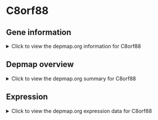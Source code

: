 <h1>C8orf88</h1>

<h2>Gene information</h2>
<details>
  <summary>Click to view the depmap.org information for C8orf88</summary>
  <p><a href="https://depmap.org/portal/gene/C8orf88?tab=about" target="_BLANK">Open page in a new tab...</a></p>
  <iframe src="https://depmap.org/portal/gene/C8orf88?tab=about" style="border:none;width:100%;height:800px"></iframe>
</details>

<h2>Depmap overview</h2>
<details>
  <summary>Click to view the depmap.org summary for C8orf88</summary>
  <p><a href="https://depmap.org/portal/gene/C8orf88?tab=overview" target="_BLANK">Open page in a new tab...</a></p>
  <iframe src="https://depmap.org/portal/gene/C8orf88?tab=overview" style="border:none;width:100%;height:800px"></iframe>
</details>

<h2>Expression</h2>
<details>
  <summary>Click to view the depmap.org expression data for C8orf88</summary>
  <p><a href="https://depmap.org/portal/gene/C8orf88?tab=characterization" target="_BLANK">Open page in a new tab...</a></p>
  <iframe src="https://depmap.org/portal/gene/C8orf88?tab=characterization" style="border:none;width:100%;height:800px"></iframe>
</details>


<!--
<h2>Reactome Pathway diagram</h2>
<details>
  <summary>Click to view the Reactome pathway for C8orf88</summary>
  <p><a href="PURL" target="_BLANK">Open page in a new tab...</a></p>
  PNAME
</details>
-->


